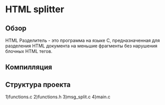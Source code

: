 # HTML splitter

## Обзор

HTML Разделитель - это программа на языке C, предназначенная для разделения HTML документа на меньшие фрагменты без нарушения блочных HTML тегов.

## Компилляция

## Структура проекта
1)functions.c
2)functions.h
3)msg_split.c
4)main.c
